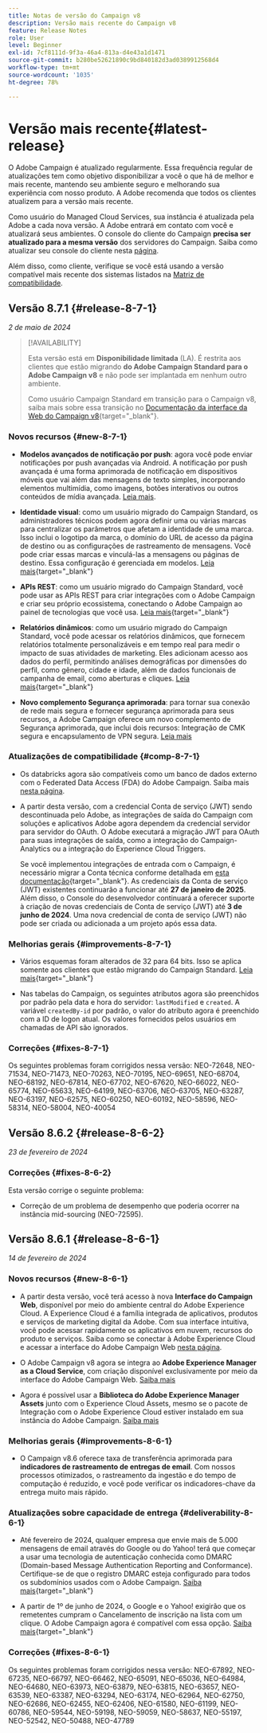 ```yaml
---
title: Notas de versão do Campaign v8
description: Versão mais recente do Campaign v8
feature: Release Notes
role: User
level: Beginner
exl-id: 7cf8111d-9f3a-46a4-813a-d4e43a1d1471
source-git-commit: b280be52621890c9bd840182d3ad0389912568d4
workflow-type: tm+mt
source-wordcount: '1035'
ht-degree: 78%

---
```


# Versão mais recente{#latest-release}

O Adobe Campaign é atualizado regularmente. Essa frequência regular de atualizações tem como objetivo disponibilizar a você o que há de melhor e mais recente, mantendo seu ambiente seguro e melhorando sua experiência com nosso produto. A Adobe recomenda que todos os clientes atualizem para a versão mais recente.

Como usuário do Managed Cloud Services, sua instância é atualizada pela Adobe a cada nova versão. A Adobe entrará em contato com você e atualizará seus ambientes. O console do cliente do Campaign **precisa ser atualizado para a mesma versão** dos servidores do Campaign. Saiba como atualizar seu console do cliente nesta [página](../start/connect.md#upgrade-ac-console).

Além disso, como cliente, verifique se você está usando a versão compatível mais recente dos sistemas listados na [Matriz de compatibilidade](compatibility-matrix.md).

## Versão 8.7.1 {#release-8-7-1}

_2 de maio de 2024_

>[!AVAILABILITY]
>
>Esta versão está em **Disponibilidade limitada** (LA). É restrita aos clientes que estão migrando **do Adobe Campaign Standard para o Adobe Campaign v8** e não pode ser implantada em nenhum outro ambiente.
>
>Como usuário Campaign Standard em transição para o Campaign v8, saiba mais sobre essa transição no [Documentação da interface da Web do Campaign v8](https://experienceleague.adobe.com/pt-br/docs/campaign-web/v8/release-notes/acs-migration){target="_blank"}.

### Novos recursos {#new-8-7-1}

* **Modelos avançados de notificação por push**: agora você pode enviar notificações por push avançadas via Android. A notificação por push avançada é uma forma aprimorada de notificação em dispositivos móveis que vai além das mensagens de texto simples, incorporando elementos multimídia, como imagens, botões interativos ou outros conteúdos de mídia avançada. [Leia mais](../send/rich-push.md).

* **Identidade visual**: como um usuário migrado do Campaign Standard, os administradores técnicos podem agora definir uma ou várias marcas para centralizar os parâmetros que afetam a identidade de uma marca. Isso inclui o logotipo da marca, o domínio do URL de acesso da página de destino ou as configurações de rastreamento de mensagens. Você pode criar essas marcas e vinculá-las a mensagens ou páginas de destino. Essa configuração é gerenciada em modelos. [Leia mais](https://experienceleague.adobe.com/docs/experience-cloud/campaign/branding/branding-gs.html?lang=pt-BR){target="_blank"}

* **APIs REST**: como um usuário migrado do Campaign Standard, você pode usar as APIs REST para criar integrações com o Adobe Campaign e criar seu próprio ecossistema, conectando o Adobe Campaign ao painel de tecnologias que você usa. [Leia mais](https://experienceleague.adobe.com/docs/experience-cloud/campaign/apis/get-started-apis.html?lang=pt-BR){target="_blank"}

* **Relatórios dinâmicos**: como um usuário migrado do Campaign Standard, você pode acessar os relatórios dinâmicos, que fornecem relatórios totalmente personalizáveis e em tempo real para medir o impacto de suas atividades de marketing. Eles adicionam acesso aos dados do perfil, permitindo análises demográficas por dimensões do perfil, como gênero, cidade e idade, além de dados funcionais de campanha de email, como aberturas e cliques. [Leia mais](https://experienceleague.adobe.com/docs/experience-cloud/campaign/reporting/get-started-reporting.html?lang=pt-BR){target="_blank"}

* **Novo complemento Segurança aprimorada**: para tornar sua conexão de rede mais segura e fornecer segurança aprimorada para seus recursos, a Adobe Campaign oferece um novo complemento de Segurança aprimorada, que inclui dois recursos: Integração de CMK segura e encapsulamento de VPN segura. [Leia mais](../config/enhanced-security.md)


### Atualizações de compatibilidade {#comp-8-7-1}

* Os databricks agora são compatíveis como um banco de dados externo com o Federated Data Access (FDA) do Adobe Campaign. Saiba mais [nesta página](compatibility-matrix.md#FederatedDataAccessFDA).

* A partir desta versão, com a credencial Conta de serviço (JWT) sendo descontinuada pelo Adobe, as integrações de saída do Campaign com soluções e aplicativos Adobe agora dependem da credencial servidor para servidor do OAuth. O Adobe executará a migração JWT para OAuth para suas integrações de saída, como a integração do Campaign-Analytics ou a integração do Experience Cloud Triggers.

  Se você implementou integrações de entrada com o Campaign, é necessário migrar a Conta técnica conforme detalhada em [esta documentação](https://developer.adobe.com/developer-console/docs/guides/authentication/ServerToServerAuthentication/migration/){target="_blank"}. As credenciais da Conta de serviço (JWT) existentes continuarão a funcionar até **27 de janeiro de 2025**. Além disso, o Console do desenvolvedor continuará a oferecer suporte à criação de novas credenciais de Conta de serviço (JWT) até **3 de junho de 2024**. Uma nova credencial de conta de serviço (JWT) não pode ser criada ou adicionada a um projeto após essa data.


### Melhorias gerais {#improvements-8-7-1}

* Vários esquemas foram alterados de 32 para 64 bits. Isso se aplica somente aos clientes que estão migrando do Campaign Standard. [Leia mais](https://experienceleague.adobe.com/docs/experience-cloud/campaign/technotes/64-bit-tables.html?lang=pt-BR){target="_blank"}

* Nas tabelas do Campaign, os seguintes atributos agora são preenchidos por padrão pela data e hora do servidor: `lastModified` e `created`. A variável `createdBy-id` por padrão, o valor do atributo agora é preenchido com a ID de logon atual. Os valores fornecidos pelos usuários em chamadas de API são ignorados. <!--This configuration can be changed in the Campaign server configuration file. As a Managed Cloud Services customer, you must reach out to Adobe to change this default configuration.-->

### Correções {#fixes-8-7-1}

Os seguintes problemas foram corrigidos nessa versão:
NEO-72648, NEO-71534, NEO-71473, NEO-70263, NEO-70195, NEO-69651, NEO-68704, NEO-68192, NEO-67814, NEO-67702, NEO-67620, NEO-66022, NEO-65774, NEO-65633, NEO-64199, NEO-63706, NEO-63705, NEO-63287, NEO-63197, NEO-62575, NEO-60250, NEO-60192, NEO-58596, NEO-58314, NEO-58004, NEO-40054

## Versão 8.6.2 {#release-8-6-2}

_23 de fevereiro de 2024_

### Correções {#fixes-8-6-2}

Esta versão corrige o seguinte problema:

* Correção de um problema de desempenho que poderia ocorrer na instância mid-sourcing (NEO-72595).

## Versão 8.6.1 {#release-8-6-1}

_14 de fevereiro de 2024_

### Novos recursos {#new-8-6-1}

* A partir desta versão, você terá acesso à nova **Interface do Campaign Web**, disponível por meio do ambiente central do Adobe Experience Cloud. A Experience Cloud é a família integrada de aplicativos, produtos e serviços de marketing digital da Adobe. Com sua interface intuitiva, você pode acessar rapidamente os aplicativos em nuvem, recursos do produto e serviços. Saiba como se conectar à Adobe Experience Cloud e acessar a interface do Adobe Campaign Web [nesta página](campaign-ui.md#ac-web-ui).


* O Adobe Campaign v8 agora se integra ao **Adobe Experience Manager as a Cloud Service**, com criação disponível exclusivamente por meio da interface do Adobe Campaign Web. [Saiba mais](../connect/ac-aem.md)

* Agora é possível usar a **Biblioteca do Adobe Experience Manager Assets** junto com o Experience Cloud Assets, mesmo se o pacote de Integração com o Adobe Experience Cloud estiver instalado em sua instância do Adobe Campaign. [Saiba mais](../connect/ac-aem.md#assets-library)

### Melhorias gerais {#improvements-8-6-1}

* O Campaign v8.6 oferece taxa de transferência aprimorada para **indicadores de rastreamento de entregas de email**. Com nossos processos otimizados, o rastreamento da ingestão e do tempo de computação é reduzido, e você pode verificar os indicadores-chave da entrega muito mais rápido.


### Atualizações sobre capacidade de entrega {#deliverability-8-6-1}

* Até fevereiro de 2024, qualquer empresa que envie mais de 5.000 mensagens de email através do Google ou do Yahoo! terá que começar a usar uma tecnologia de autenticação conhecida como DMARC (Domain-based Message Authentication Reporting and Conformance). Certifique-se de que o registro DMARC esteja configurado para todos os subdomínios usados com o Adobe Campaign. [Saiba mais](https://experienceleague.adobe.com/docs/deliverability-learn/deliverability-best-practice-guide/additional-resources/technotes/implement-dmarc.html?lang=pt-BR){target="_blank"}

* A partir de 1º de junho de 2024, o Google e o Yahoo! exigirão que os remetentes cumpram o Cancelamento de inscrição na lista com um clique. O Adobe Campaign agora é compatível com essa opção. [Saiba mais](https://experienceleague.adobe.com/docs/deliverability-learn/deliverability-best-practice-guide/additional-resources/campaign/acc-technical-recommendations.html?lang=pt-BR#one-click-list-unsubscribe){target="_blank"}


### Correções {#fixes-8-6-1}

Os seguintes problemas foram corrigidos nessa versão:
NEO-67892, NEO-67235, NEO-66797, NEO-66462, NEO-65091, NEO-65036, NEO-64984, NEO-64680, NEO-63973, NEO-63879, NEO-63815, NEO-63657, NEO-63539, NEO-63387, NEO-63294, NEO-63174, NEO-62964, NEO-62750, NEO-62686, NEO-62455, NEO-62406, NEO-61580, NEO-61199, NEO-60786, NEO-59544, NEO-59198, NEO-59059, NEO-58637, NEO-55197, NEO-52542, NEO-50488, NEO-47789